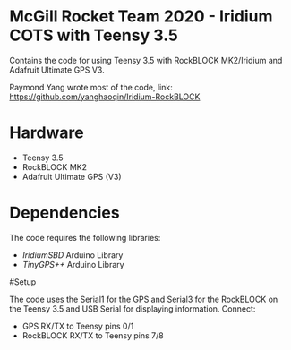 # McGill Rocket Team 2020 - Iridium COTS with Teensy 3.5

Contains the code for using Teensy 3.5 with RockBLOCK MK2/Iridium and Adafruit Ultimate GPS V3. 

Raymond Yang wrote most of the code, link: https://github.com/yanghaoqin/Iridium-RockBLOCK

# Hardware
- Teensy 3.5
- RockBLOCK MK2
- Adafruit Ultimate GPS (V3)

# Dependencies

The code requires the following libraries:
- *_IridiumSBD_* Arduino Library
- *_TinyGPS++_* Arduino Library

#Setup

The code uses the Serial1 for the GPS and Serial3 for the RockBLOCK on the Teensy 3.5 and USB Serial for displaying information. Connect:
- GPS RX/TX to Teensy pins 0/1
- RockBLOCK RX/TX to Teensy pins 7/8
